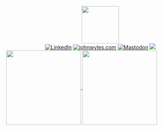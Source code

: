 <div id="header" align="center">
  <img src="https://media.giphy.com/media/v1.Y2lkPTc5MGI3NjExbWI3aWM1Z3UxN2p3cWxvejk0aHQwM2xpOGlrc3Mxand1aGx2cWs0MCZlcD12MV9pbnRlcm5hbF9naWZfYnlfaWQmY3Q9cw/HygonPPJC3oAxrLPrZ/giphy.gif" width="100"/>
</div>

<div id="badges" align="center">
  <a href="https://linkedin.com/in/johnwyles/"><img src="https://img.shields.io/badge/John_Wyles_on_LinkedIn-blue?style=for-the-badge&logo=linkedin&logoColor=white" alt="LinkedIn"/></a>
  <a href="https://johnwyles.com/"><img src="https://img.shields.io/badge/johnwyles.com-green?style=for-the-badge&logo=hugo&logoColor=green&labelColor=white" alt="johnwyles.com"/></a>
  <a href="https://mastodon.social/@johnwyles"><img src="https://img.shields.io/badge/Mastodon-blue?style=for-the-badge&logo=mastodon&logoColor=blue&labelColor=white" alt="Mastodon"/></a>
  <a href=""><img src="https://img.shields.io/badge/j0hnwyl3s-white?style=for-the-badge&logo=nostr&logoColor=purple&label=nostr&labelColor=purple"/></a>
</div>

<a href="https://github.com/johnwyles">
    <picture>
    <source
      srcset="https://github-readme-stats.vercel.app/api?username=johnwyles&show_icons=true&hide_rank=true&theme=dark"
      media="(prefers-color-scheme: dark)"
    />
    <source
      srcset="https://github-readme-stats.vercel.app/api?username=johnwyles&hide_rank=true&show_icons=true"
      media="(prefers-color-scheme: light), (prefers-color-scheme: no-preference)"
    />
    <img height=200 align="center" src="https://github-readme-stats.vercel.app/api?username=johnwyles&hide_rank=true&show_icons=true&theme=dark" />
  </picture>
</a>
<a href="https://github.com/johnwyles">
  <img height=200 align="center" src="https://github-readme-stats.vercel.app/api/top-langs/?username=johnwyles&layout=donut&langs_count=5&hide=html,css" />
</a>
